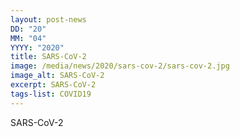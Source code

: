 ```yaml
---
layout: post-news
DD: "20"
MM: "04"
YYYY: "2020"
title: SARS-CoV-2
image: /media/news/2020/sars-cov-2/sars-cov-2.jpg
image_alt: SARS-CoV-2
excerpt: SARS-CoV-2
tags-list: COVID19
---
```

SARS-CoV-2